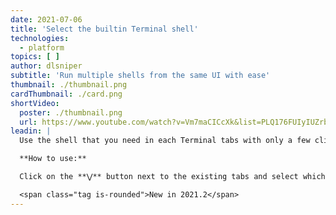 ```yaml
---
date: 2021-07-06
title: 'Select the builtin Terminal shell'
technologies:
  - platform
topics: [ ]
author: dlsniper
subtitle: 'Run multiple shells from the same UI with ease'
thumbnail: ./thumbnail.png
cardThumbnail: ./card.png
shortVideo:
  poster: ./thumbnail.png
  url: https://www.youtube.com/watch?v=Vm7maCICcXk&list=PLQ176FUIyIUZrbrlz4AY1V8VzBJKZyVlW&index=154
leadin: |
  Use the shell that you need in each Terminal tabs with only a few clicks.

  **How to use:**

  Click on the **⋁** button next to the existing tabs and select which shell to use. You can also create a new SSH session from it, if you have any servers configured or configure a new one.

  <span class="tag is-rounded">New in 2021.2</span>
---
```


